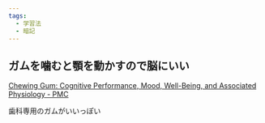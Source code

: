 ```yaml
---
tags:
  - 学習法
  - 暗記
---
```

## ガムを噛むと顎を動かすので脳にいい　
[Chewing Gum: Cognitive Performance, Mood, Well-Being, and Associated Physiology - PMC](https://www.ncbi.nlm.nih.gov/pmc/articles/PMC4449949/)

歯科専用のガムがいいっぽい

